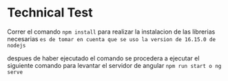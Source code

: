 # Technical Test

Correr el comando `npm install` para realizar la instalacion de las librerias necesarias `es de tomar en cuenta que se uso la version de 16.15.0 de nodejs`

despues de haber ejecutado el comando se procedera a ejecutar el siguiente comando para levantar el servidor de angular `npm run start o ng serve`
